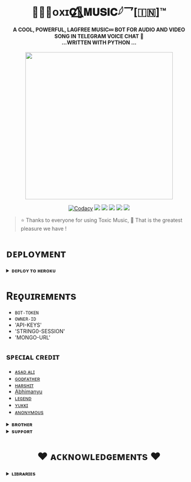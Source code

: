 <h1 align="center"><b> 𓆩᪵𝐓ᴏxɪ𝐂🌿⃤𝐌𝐔𝐒𝐈𝐂𓆪‌乛[🇮🇳]™</b></h1>

<h4 align="center"> A COOL, POWERFUL, LAGFREE MUSIC💤 BOT FOR AUDIO AND VIDEO SONG IN TELEGRAM VOICE CHAT 💫<br> ...WRITTEN WITH PYTHON ...</h4>

<p align="center"><a href="https://t.me/MERA_JIJA_HAI_TU"><img src="https://graph.org/file/1130f393e046f9f2280c6.jpg" width="400"></a></p>

<p align="center">
    <a href="https://app.codacy.com/manual/TOXICOP7755/TXCMUSICBOT/dashboard"> <img src="https://img.shields.io/codacy/grade/4d58f2a402b54aed8a7d95f7add45a81?color=brightgreen&logo=codacy&logoColor=green&style=for-the-badge" alt="Codacy" /></a>
    <a href="https://github.com/TOXICOP7755/TXCMUSICBOT"> <img src="https://img.shields.io/github/repo-size/TOXICOP7755/TXCMUSICBOT?color=orange&logo=github&logoColor=green&style=for-the-badge" /></a>
    <a href="https://github.com/TOXICOP7755/TXCMUSICBOT/commits/prince"> <img src="https://img.shields.io/github/last-commit/TOXICOP7755/TXCMUSICBOT?color=brown&logo=github&logoColor=green&style=for-the-badge" /></a>
    <a href="https://github.com/TOXICOP7755/TXCMUSICBOT/issues"> <img src="https://img.shields.io/github/issues/TOXICOP7755/TXCMUSICBOT?color=blueviolet&logo=github&logoColor=green&style=for-the-badge" /></a>
    <a href="https://github.com/TOXICOP7755/TXCMUSICBOT/network/members"> <img src="https://img.shields.io/github/forks/TOXICOP7755/TXCMUSICBOT?color=red&logo=github&logoColor=green&style=for-the-badge" /></a>  
    <a href="https://pypi.org/project/Telethon/"> <img src="https://img.shields.io/pypi/v/telethon?color=yellow&label=telethon&logo=python&logoColor=green&style=for-the-badge" /></a>
</p>

> ⭐️ Thanks to everyone for using Toxic Music,  🤭 That is the greatest pleasure we have !

# ᴅᴇᴘʟᴏʏᴍᴇɴᴛ


<details>
<summary><b>ᴅᴇᴘʟᴏʏ ᴛᴏ ʜᴇʀᴏᴋᴜ</b></summary>
<br>

[![Deploy](https://www.herokucdn.com/deploy/button.svg)](https://dashboard.heroku.com/new?template=https://github.com/TOXICOP7755/TXCMUSICBOT)

</details>

# Rᴇǫᴜɪʀᴇᴍᴇɴᴛs

- `BOT-TOKEN`
- `OWNER-ID`
- 'API-KEYS'
- 'STRING0-SESSION'
- 'MONGO-URL'


## sᴘᴇᴄɪᴀʟ ᴄʀᴇᴅɪᴛ

- [ᴀsᴀᴅ ᴀʟɪ](https://t.me/Dr_Asad_Ali)
- [ɢᴏᴅғᴀᴛʜᴇʀ](https://github.com/mrtosumemon)
- [ʜᴀʀsʜɪᴛ](https://t.me/HarshitSharma361)
- [Abhimanyu](https://t.me/Itz_Venom_xD)
- [ʟᴇɢᴇɴᴅ](https://t.me/your_godfather_xd)
- [ʏᴜᴋᴋɪ](https://github.com/NotReallyShikhar)
- [ᴀɴᴏɴʏᴍᴏᴜs](https://github.com/TheAnonymous2005)
</details>

<details>
<summary><b>ʙʀᴏᴛʜᴇʀ</b></summary>
<br>

- [ᴛᴏsᴜ](https://t.me/YOUR_GODFATHER_XD)
- [ᴅᴇᴠɪʟ](https://t.me/its_devil_911)

</details>

<details>
<summary><b>sᴜᴘᴘᴏʀᴛ</b></summary>
<br>

# ❤️ Support<
<a href="https://t.me/The_Incricible"><img src="https://img.shields.io/badge/Join-Telegram%20Channel-red.svg?logo=Telegram"></a>
<a href="https://t.me/Incricible"><img src="https://img.shields.io/badge/Join-Telegram%20Group-blue.svg?logo=telegram"></a>
<a href="https://t.me/About_godfather"><img src="https://img.shields.io/badge/Give-Me%20Heart-blue.svg?logo=telegram"></a>
<a href="https://t.me/INCRICIBLE_NETWORK"><img src="https://img.shields.io/badge/Give-Me%20Heart-blue.svg?logo=telegram"></a>

</details>


<h1 align="center"><b>❤️ ᴀᴄᴋɴᴏᴡʟᴇᴅɢᴇᴍᴇɴᴛs ❤️</b></h1>

<details>
<summary><b>ʟɪʙʀᴀʀɪᴇs</b></summary>
<br>

ᴛʜᴀɴᴋs ᴛᴏ ᴀʟʟ ᴏғ ʏᴏᴜ ғᴏʀ ᴜsɪɴɢ ᴀɴᴅ ᴍᴀᴋɪɴɢ ᴀʟᴇxᴀ:

- [Pyrogram](https://github.com/pyrogram/pyrogram)
- [Py-Tgcalls](https://github.com/pytgcalls/pytgcalls)
</details>
